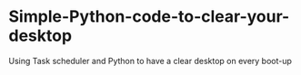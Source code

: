 # Simple-Python-code-to-clear-your-desktop
Using Task scheduler and Python to have a clear desktop on every boot-up
